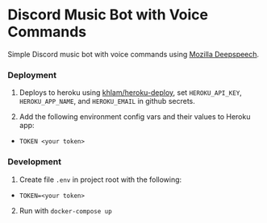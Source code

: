 # Discord Music Bot with Voice Commands
Simple Discord music bot with voice commands using [Mozilla Deepspeech](https://github.com/mozilla/DeepSpeech).

### Deployment
1. Deploys to heroku using [khlam/heroku-deploy](https://github.com/khlam/heroku-deploy), set `HEROKU_API_KEY`, `HEROKU_APP_NAME`, and `HEROKU_EMAIL` in github secrets.

2. Add the following environment config vars and their values to Heroku app:
- `TOKEN <your token>`

### Development
1. Create file `.env` in project root with the following:
- `TOKEN=<your token>`

2. Run with `docker-compose up`